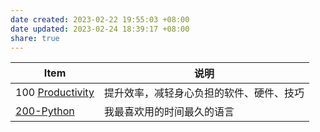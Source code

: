```yaml
---
date created: 2023-02-22 19:55:03 +08:00
date updated: 2023-02-24 18:39:17 +08:00
share: true
---
```


| Item                                   | 说明                                     |
| -------------------------------------- | ---------------------------------------- |
| 100 [Productivity](100-Productivity.md) | 提升效率，减轻身心负担的软件、硬件、技巧 |
| [200-Python](200-Python.md)    | 我最喜欢用的时间最久的语言               |